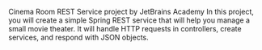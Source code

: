 Cinema Room REST Service project by JetBrains Academy
In this project, you will create a simple Spring REST service that will help you manage a small movie theater. It will handle HTTP requests in controllers, create services, and respond with JSON objects.
